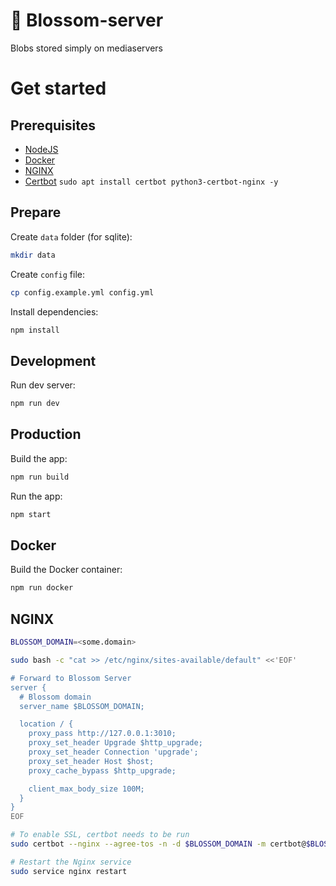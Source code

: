 # 🌸 Blossom-server

Blobs stored simply on mediaservers

# Get started

## Prerequisites

- [NodeJS](https://nodejs.org/en)
- [Docker](https://www.docker.com/)
- [NGINX](https://www.nginx.com/)
- [Certbot](https://certbot.eff.org) `sudo apt install certbot python3-certbot-nginx -y`

## Prepare

Create `data` folder (for sqlite):
```sh
mkdir data
```

Create `config` file:
```sh
cp config.example.yml config.yml
```

Install dependencies:
```sh
npm install
```

## Development

Run dev server:
```sh
npm run dev
```

## Production

Build the app:
```sh
npm run build
```

Run the app:
```sh
npm start
```

## Docker

Build the Docker container:
```sh
npm run docker
```

## NGINX

```sh
BLOSSOM_DOMAIN=<some.domain>

sudo bash -c "cat >> /etc/nginx/sites-available/default" <<'EOF'

# Forward to Blossom Server
server {
  # Blossom domain
  server_name $BLOSSOM_DOMAIN;

  location / {
    proxy_pass http://127.0.0.1:3010;
    proxy_set_header Upgrade $http_upgrade;
    proxy_set_header Connection 'upgrade';
    proxy_set_header Host $host;
    proxy_cache_bypass $http_upgrade;

    client_max_body_size 100M;
  }
}
EOF

# To enable SSL, certbot needs to be run
sudo certbot --nginx --agree-tos -n -d $BLOSSOM_DOMAIN -m certbot@$BLOSSOM_DOMAIN

# Restart the Nginx service
sudo service nginx restart

```